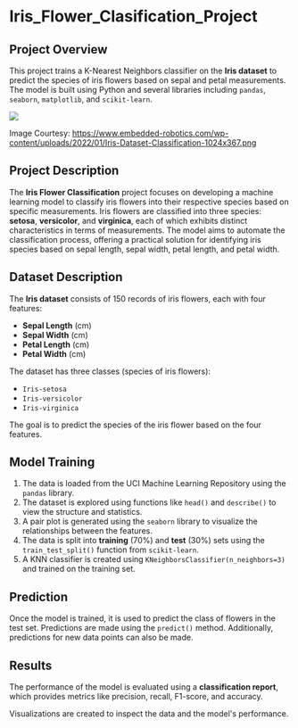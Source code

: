 # Iris_Flower_Clasification_Project

## Project Overview
This project trains a K-Nearest Neighbors classifier on the **Iris dataset** to predict the species of iris flowers based on sepal and petal measurements. The model is built using Python and several libraries including `pandas`, `seaborn`, `matplotlib`, and `scikit-learn`.

![](https://www.embedded-robotics.com/wp-content/uploads/2022/01/Iris-Dataset-Classification-1024x367.png)

Image Courtesy: https://www.embedded-robotics.com/wp-content/uploads/2022/01/Iris-Dataset-Classification-1024x367.png



## Project Description
The **Iris Flower Classification** project focuses on developing a machine learning model to classify iris flowers into their respective species based on specific measurements. Iris flowers are classified into three species: **setosa**, **versicolor**, and **virginica**, each of which exhibits distinct characteristics in terms of measurements. The model aims to automate the classification process, offering a practical solution for identifying iris species based on sepal length, sepal width, petal length, and petal width.


## Dataset Description

The **Iris dataset** consists of 150 records of iris flowers, each with four features:

- **Sepal Length** (cm)
- **Sepal Width** (cm)
- **Petal Length** (cm)
- **Petal Width** (cm)

The dataset has three classes (species of iris flowers):
- `Iris-setosa`
- `Iris-versicolor`
- `Iris-virginica`

The goal is to predict the species of the iris flower based on the four features.

## Model Training

1. The data is loaded from the UCI Machine Learning Repository using the `pandas` library.
2. The dataset is explored using functions like `head()` and `describe()` to view the structure and statistics.
3. A pair plot is generated using the `seaborn` library to visualize the relationships between the features.
4. The data is split into **training** (70%) and **test** (30%) sets using the `train_test_split()` function from `scikit-learn`.
5. A KNN classifier is created using `KNeighborsClassifier(n_neighbors=3)` and trained on the training set.
## Prediction

Once the model is trained, it is used to predict the class of flowers in the test set. Predictions are made using the `predict()` method.
Additionally, predictions for new data points can also be made.

## Results

The performance of the model is evaluated using a **classification report**, which provides metrics like precision, recall, F1-score, and accuracy.

Visualizations are created to inspect the data and the model's performance.


